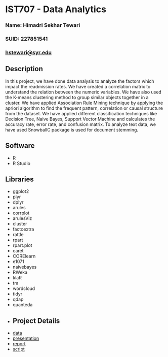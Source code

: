 # IST707 - Data Analytics
### Name: Himadri Sekhar Tewari
### SUID: 227851541
### hstewari@syr.edu
## Description
In this project, we have done data analysis to analyze the factors which impact the readmission rates. We have created a correlation matrix to understand the relation between the numeric variables. We have also used the K-means clustering method to group similar objects together in a cluster. We have applied Association Rule Mining technique by applying the apriori algorithm to find the frequent pattern, correlation or causal structure from the dataset. We have applied different classification techniques like Decision Tree, Naive Bayes, Support Vector Machine and calculates the accuracy rate, error rate, and confusion matrix. To analyze text data, we have used SnowballC package is used for document stemming. 
## Software
* R
* R Studio
## Libraries
* ggplot2
* plyr
* dplyr
* arules
* corrplot
* arulesViz
* cluster
* factoextra
* rattle
* rpart
* rpart.plot
* caret
* CORElearn
* e1071
* naivebayes
* RWeka
* klaR
* tm
* wordcloud
* tidyr
* qdap
* quanteda
* ## Project Details
* [data](https://github.com/hstewari/Syracuse-MS-Applied-Data-Science-Portfolio/tree/master/Projects/IST707/data)
* [presentation](https://github.com/hstewari/Syracuse-MS-Applied-Data-Science-Portfolio/tree/master/Projects/IST707/presentation)
* [report](https://github.com/hstewari/Syracuse-MS-Applied-Data-Science-Portfolio/tree/master/Projects/IST707/report)
* [script](https://github.com/hstewari/Syracuse-MS-Applied-Data-Science-Portfolio/tree/master/Projects/IST707/script)
